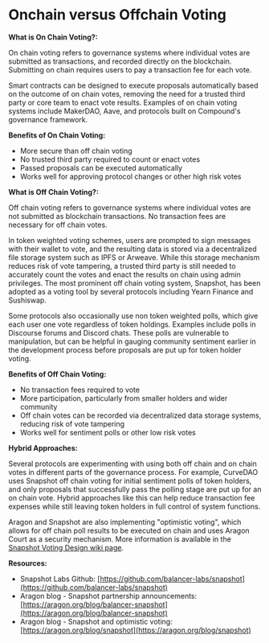 # Onchain versus Offchain Voting

**What is On Chain Voting?:**

On chain voting refers to governance systems where individual votes are submitted as transactions, and recorded directly on the blockchain. Submitting on chain requires users to pay a transaction fee for each vote.

Smart contracts can be designed to execute proposals automatically based on the outcome of on chain votes, removing the need for a trusted third party or core team to enact vote results. Examples of on chain voting systems include MakerDAO, Aave, and protocols built on Compound's governance framework.

**Benefits of On Chain Voting:**

* More secure than off chain voting
* No trusted third party required to count or enact votes
* Passed proposals can be executed automatically
* Works well for approving protocol changes or other high risk votes

**What is Off Chain Voting?:**

Off chain voting refers to governance systems where individual votes are not submitted as blockchain transactions. No transaction fees are necessary for off chain votes.

In token weighted voting schemes, users are prompted to sign messages with their wallet to vote, and the resulting data is stored via a decentralized file storage system such as IPFS or Arweave. While this storage mechanism reduces risk of vote tampering, a trusted third party is still needed to accurately count the votes and enact the results on chain using admin privileges. The most prominent off chain voting system, Snapshot, has been adopted as a voting tool by several protocols including Yearn Finance and Sushiswap.

Some protocols also occasionally use non token weighted polls, which give each user one vote regardless of token holdings. Examples include polls in Discourse forums and Discord chats. These polls are vulnerable to manipulation, but can be helpful in gauging community sentiment earlier in the development process before proposals are put up for token holder voting.

**Benefits of Off Chain Voting:**

* No transaction fees required to vote
* More participation, particularly from smaller holders and wider community
* Off chain votes can be recorded via decentralized data storage systems, reducing risk of vote tampering
* Works well for sentiment polls or other low risk votes

**Hybrid Approaches:**

Several protocols are experimenting with using both off chain and on chain votes in different parts of the governance process. For example, CurveDAO uses Snapshot off chain voting for initial sentiment polls of token holders, and only proposals that successfully pass the polling stage are put up for an on chain vote. Hybrid approaches like this can help reduce transaction fee expenses while still leaving token holders in full control of system functions.

Aragon and Snapshot are also implementing "optimistic voting", which allows for off chain poll results to be executed on chain and uses Aragon Court as a security mechanism. More information is available in the [Snapshot Voting Design wiki page](https://tally.document360.io/docs/en/snapshot-voting-design).

**Resources:**

* Snapshot Labs Github: [https://github.com/balancer-labs/snapshot](https://github.com/balancer-labs/snapshot)
* Aragon blog - Snapshot partnership announcements: [https://aragon.org/blog/balancer-snapshot](https://aragon.org/blog/balancer-snapshot)
* Aragon blog - Snapshot and optimistic voting: [https://aragon.org/blog/snapshot](https://aragon.org/blog/snapshot)
